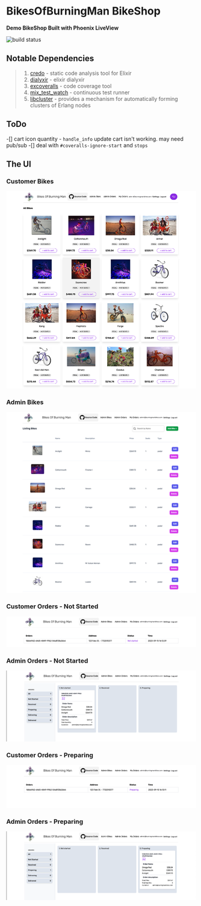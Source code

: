 # BikesOfBurningMan BikeShop 
__Demo BikeShop Built with Phoenix LiveView__

![build status](https://github.com/marka2g/bike_shop/actions/workflows/main.yml/badge.svg)

## Notable Dependencies
>1. [credo](https://github.com/rrrene/credo) - static code analysis tool for Elixir
>2. [dialyxir](https://github.com/jeremyjh/dialyxir) - elixir dialyxir
>3. [excoveralls](https://github.com/parroty/excoveralls) - code coverage tool
>4. [mix_test_watch](https://github.com/lpil/mix-test.watch) - continuous test runner
>5. [libcluster](https://github.com/bitwalker/libcluster) - provides a mechanism for automatically forming clusters of Erlang nodes


## ToDo

-[] cart icon quantity - `handle_info` update cart isn't working.  may need pub/sub
-[] deal with `#coveralls-ignore-start` and `stops`


## The UI

### Customer Bikes
![bikes index](readme_images/bikes_index.png)

### Admin Bikes
![bikes index](readme_images/admin_bikes_index.png)

### Customer Orders - Not Started
![bikes index](readme_images/customer_orders_1.png)

### Admin Orders - Not Started
![bikes index](readme_images/admin_orders_1.png)

### Customer Orders - Preparing
![bikes index](readme_images/customer_orders_2.png)

### Admin Orders - Preparing
![bikes index](readme_images/admin_orders_2.png)